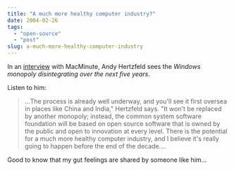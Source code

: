 ```yaml
---
title: "A much more healthy computer industry?"
date: 2004-02-26
tags: 
  - "open-source"
  - "post"
slug: a-much-more-healthy-computer-industry
---
```


In an [interview](http://www.macminute.com/2004/02/25/hertzfeld) with MacMinute, Andy Hertzfeld sees the _Windows monopoly disintegrating over the next five years_.

Listen to him:

> ...The process is already well underway, and you'll see it first oversea in places like China and India," Hertzfeld says. "It won't be replaced by another monopoly; instead, the common system software foundation will be based on open source software that is owned by the public and open to innovation at every level. There is the potential for a much more healthy computer industry, and I believe it's really going to happen before the end of the decade....

Good to know that my gut feelings are shared by someone like him...
